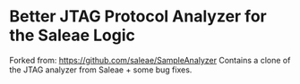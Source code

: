 # Better JTAG Protocol Analyzer for the Saleae Logic
Forked from: https://github.com/saleae/SampleAnalyzer
Contains a clone of the JTAG analyzer from Saleae + some bug fixes.

